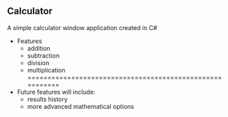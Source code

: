 ## Calculator
A simple calculator window application created in C#

* Features
  * addition
  * subtraction
  * division
  * multiplication
=========================================================
* Future features will include:
  * results history
  * more advanced mathematical options

